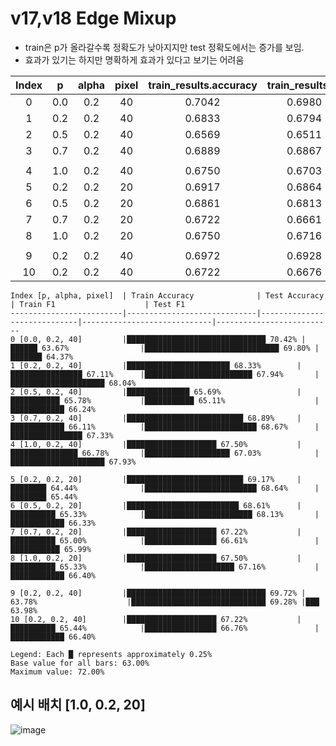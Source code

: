 # v17,v18 Edge Mixup
- train은 p가 올라갈수록 정확도가 낮아지지만 test 정확도에서는 증가를 보임.
- 효과가 있기는 하지만 명확하게 효과가 있다고 보기는 어려움

| Index | p | alpha | pixel | train_results.accuracy | train_results.f1 | test_results.accuracy | test_results.f1 |
|:-----:|:--:|:-----:|:-----:|:----------------------:|:----------------:|:---------------------:|:---------------:|
| 0 | 0.0 | 0.2 | 40 | 0.7042 | 0.6980 | 0.6367 | 0.6437 |
| 1 | 0.2 | 0.2 | 40 | 0.6833 | 0.6794 | 0.6711 | 0.6804 |
| 2 | 0.5 | 0.2 | 40 | 0.6569 | 0.6511 | 0.6578 | 0.6624 |
| 3 | 0.7 | 0.2 | 40 | 0.6889 | 0.6867 | 0.6611 | 0.6733 |
|||||||||
| 4 | 1.0 | 0.2 | 40 | 0.6750 | 0.6703 | 0.6678 | 0.6793 |
| 5 | 0.2 | 0.2 | 20 | 0.6917 | 0.6864 | 0.6444 | 0.6544 |
| 6 | 0.5 | 0.2 | 20 | 0.6861 | 0.6813 | 0.6533 | 0.6633 |
| 7 | 0.7 | 0.2 | 20 | 0.6722 | 0.6661 | 0.6500 | 0.6599 |
| 8 | 1.0 | 0.2 | 20 | 0.6750 | 0.6716 | 0.6533 | 0.6640 |
|||||||||
| 9 | 0.2 | 0.2 | 40 | 0.6972 | 0.6928 | 0.6278 | 0.6398 |
| 10 | 0.2 | 0.2 | 40 | 0.6722 | 0.6676 | 0.6544 | 0.6640 |



```
Index [p, alpha, pixel]  | Train Accuracy              | Test Accuracy               | Train F1                    | Test F1
-------------------------|-----------------------------|-----------------------------|-----------------------------|--------------------------
0 [0.0, 0.2, 40]         |███████████████████████████████ 70.42% |██████ 63.67%                |██████████████████████████████ 69.80% |███████ 64.37%
1 [0.2, 0.2, 40]         |███████████████████████ 68.33%        |████████████████ 67.11%      |████████████████████████ 67.94%       |█████████████████████ 68.04%
2 [0.5, 0.2, 40]         |██████████████ 65.69%                 |███████████ 65.78%           |███████████ 65.11%                    |████████████ 66.24%
3 [0.7, 0.2, 40]         |██████████████████████████ 68.89%     |████████████ 66.11%          |█████████████████████████ 68.67%      |████████████████ 67.33%
4 [1.0, 0.2, 40]         |████████████████████ 67.50%           |███████████████ 66.78%       |███████████████████ 67.03%            |█████████████████████ 67.93%

5 [0.2, 0.2, 20]         |██████████████████████████ 69.17%     |████████ 64.44%              |█████████████████████████ 68.64%      |████████ 65.44%
6 [0.5, 0.2, 20]         |█████████████████████████ 68.61%      |██████████ 65.33%            |████████████████████████ 68.13%       |████████████ 66.33%
7 [0.7, 0.2, 20]         |████████████████████ 67.22%           |██████████ 65.00%            |████████████████ 66.61%               |███████████ 65.99%
8 [1.0, 0.2, 20]         |████████████████████ 67.50%           |██████████ 65.33%            |████████████████████ 67.16%           |████████████ 66.40%

9 [0.2, 0.2, 40]         |███████████████████████████████ 69.72% |  63.78%                    |██████████████████████████████ 69.28% |███ 63.98%
10 [0.2, 0.2, 40]        |████████████████████ 67.22%           |██████████ 65.44%            |████████████████ 66.76%               |████████████ 66.40%

Legend: Each █ represents approximately 0.25%
Base value for all bars: 63.00%
Maximum value: 72.00%
```


## 예시 배치 [1.0, 0.2, 20]
![image](https://github.com/user-attachments/assets/bc92e73c-168b-4cf2-8b0f-4b09a7db397b)
